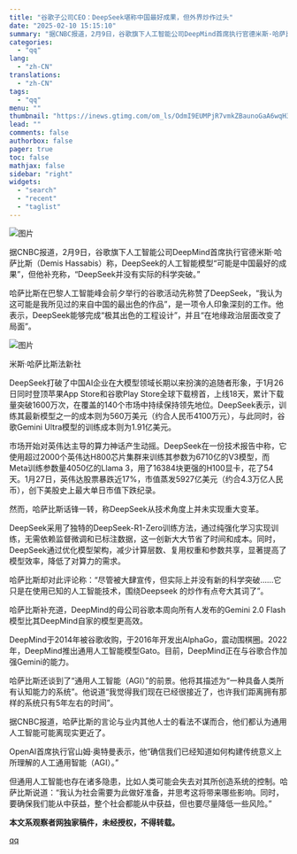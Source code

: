 ```yaml
---
title: "谷歌子公司CEO：DeepSeek堪称中国最好成果，但外界炒作过头"
date: "2025-02-10 15:15:10"
summary: "据CNBC报道，2月9日，谷歌旗下人工智能公司DeepMind首席执行官德米斯·哈萨比斯（De..."
categories:
  - "qq"
lang:
  - "zh-CN"
translations:
  - "zh-CN"
tags:
  - "qq"
menu: ""
thumbnail: "https://inews.gtimg.com/om_ls/OdmI9EUMPjR7vmkZBaunoGaA6wqH3rCJkH9Bpf1yFmKnoAA_640360/0"
lead: ""
comments: false
authorbox: false
pager: true
toc: false
mathjax: false
sidebar: "right"
widgets:
  - "search"
  - "recent"
  - "taglist"
---
```


![图片](https://inews.gtimg.com/om_bt/Ozony6nVzsX2qY6v0yXcTylGpnfs777XwbsU1Wq3udOHoAA/641)

据CNBC报道，2月9日，谷歌旗下人工智能公司DeepMind首席执行官德米斯·哈萨比斯（Demis Hassabis）称，DeepSeek的人工智能模型“可能是中国最好的成果”，但他补充称，“DeepSeek并没有实际的科学突破。”

哈萨比斯在巴黎人工智能峰会前夕举行的谷歌活动先称赞了DeepSeek，“我认为这可能是我所见过的来自中国的最出色的作品”，是一项令人印象深刻的工作。他表示，DeepSeek能够完成“极其出色的工程设计”，并且“在地缘政治层面改变了局面”。

![图片](https://inews.gtimg.com/om_bt/OxdlLvjtF85JCaaGHJSQqBPi8Kkbi_noX_atUYHXPbCX0AA/641)

米斯·哈萨比斯法新社

DeepSeek打破了中国AI企业在大模型领域长期以来扮演的追随者形象，于1月26日同时登顶苹果App Store和谷歌Play Store全球下载榜首，上线18天，累计下载量突破1600万次，在覆盖的140个市场中持续保持领先地位。DeepSeek表示，训练其最新模型之一的成本则为560万美元（约合人民币4100万元），与此同时，谷歌Gemini Ultra模型的训练成本则为1.91亿美元。

市场开始对英伟达主导的算力神话产生动摇。DeepSeek在一份技术报告中称，它使用超过2000个英伟达H800芯片集群来训练其参数为6710亿的V3模型，而Meta训练参数量4050亿的Llama 3，用了16384块更强的H100显卡，花了54天。1月27日，英伟达股票暴跌近17%，市值蒸发5927亿美元（约合4.3万亿人民币），创下美股史上最大单日市值下跌纪录。

然而，哈萨比斯话锋一转，称DeepSeek从技术角度上并未实现重大变革。

DeepSeek采用了独特的DeepSeek-R1-Zero训练方法，通过纯强化学习实现训练，无需依赖监督微调和已标注数据，这一创新大大节省了时间和成本。同时，DeepSeek通过优化模型架构，减少计算层数、复用权重和参数共享，显著提高了模型效率，降低了对算力的需求。

哈萨比斯却对此评论称：“尽管被大肆宣传，但实际上并没有新的科学突破……它只是在使用已知的人工智能技术，围绕Deepseek 的炒作有点夸大其词了”。

哈萨比斯补充道，DeepMind的母公司谷歌本周向所有人发布的Gemini 2.0 Flash模型比其DeepMind自家的模型更高效。

DeepMind于2014年被谷歌收购，于2016年开发出AlphaGo，震动围棋圈。2022年，DeepMind推出通用人工智能模型Gato。目前，DeepMind正在与谷歌合作加强Gemini的能力。

哈萨比斯还谈到了“通用人工智能（AGI）”的前景。他将其描述为“一种具备人类所有认知能力的系统”。他说道“我觉得我们现在已经很接近了，也许我们距离拥有那样的系统只有5年左右的时间”。

据CNBC报道，哈萨比斯的言论与业内其他人士的看法不谋而合，他们都认为通用人工智能可能离现实更近了。

OpenAI首席执行官山姆·奥特曼表示，他“确信我们已经知道如何构建传统意义上所理解的人工通用智能（AGI）。”

但通用人工智能也存在诸多隐患，比如人类可能会失去对其所创造系统的控制。哈萨比斯说道：“我认为社会需要为此做好准备，并思考这将带来哪些影响。同时，要确保我们能从中获益，整个社会都能从中获益，但也要尽量降低一些风险。”

**本文系观察者网独家稿件，未经授权，不得转载。**

[qq](https://new.qq.com/rain/a/20250210A04ZLA00)
